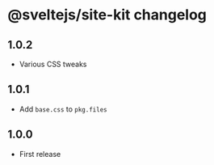 # @sveltejs/site-kit changelog

## 1.0.2

* Various CSS tweaks

## 1.0.1

* Add `base.css` to `pkg.files`

## 1.0.0

* First release